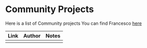 # Community Projects

Here is a list of Community projects
You can find Francesco [here](http://francescociulla.com)


| Link           | Author | Notes|
| ------------- | ------------- |------------- |
||||

